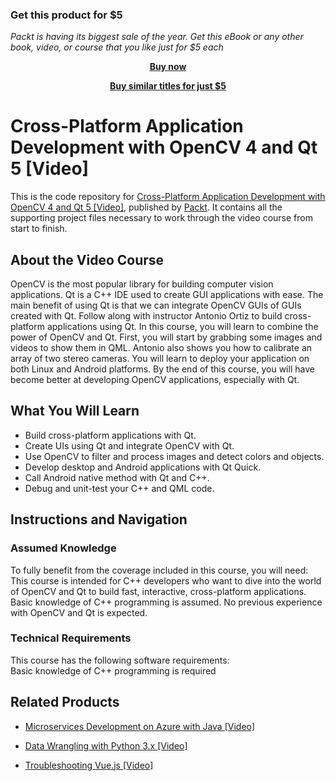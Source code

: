 
### Get this product for $5

<i>Packt is having its biggest sale of the year. Get this eBook or any other book, video, or course that you like just for $5 each</i>


<b><p align='center'>[Buy now](https://packt.link/9781788479080)</p></b>


<b><p align='center'>[Buy similar titles for just $5](https://subscription.packtpub.com/search)</p></b>


# Cross-Platform Application Development with OpenCV 4 and Qt 5 [Video]
This is the code repository for [Cross-Platform Application Development with OpenCV 4 and Qt 5 [Video]](https://www.packtpub.com/application-development/cross-platform-application-development-opencv-4-and-qt-5-video?utm_source=github&utm_medium=repository&utm_campaign=9781788479080), published by [Packt](https://www.packtpub.com/?utm_source=github). It contains all the supporting project files necessary to work through the video course from start to finish.
## About the Video Course
OpenCV is the most popular library for building computer vision applications. Qt is a C++ IDE used to create GUI applications with ease. The main benefit of using Qt is that we can integrate OpenCV GUIs of GUIs created with Qt. Follow along with instructor Antonio Ortiz to build cross-platform applications using Qt.
In this course, you will learn to combine the power of OpenCV and Qt. First, you will start by grabbing some images and videos to show them in QML. Antonio also shows you how to calibrate an array of two stereo cameras. You will learn to deploy your application on both Linux and Android platforms.
By the end of this course, you will have become better at developing OpenCV applications, especially with Qt.

<H2>What You Will Learn</H2>
<DIV class=book-info-will-learn-text>
<UL>
<LI>Build cross-platform applications with Qt. 
<LI>Create UIs using Qt and integrate OpenCV with Qt. 
<LI>Use OpenCV to filter and process images and detect colors and objects. 
<LI>Develop desktop and Android applications with Qt Quick. 
<LI>Call Android native method with Qt and C++. 
<LI>Debug and unit-test your C++ and QML code. </LI></UL></DIV>

## Instructions and Navigation
### Assumed Knowledge
To fully benefit from the coverage included in this course, you will need:<br/>
This course is intended for C++ developers who want to dive into the world of OpenCV and Qt to build fast, interactive, cross-platform applications. Basic knowledge of C++ programming is assumed. No previous experience with OpenCV and Qt is expected.
### Technical Requirements
This course has the following software requirements:<br/>
Basic knowledge of C++ programming is required



## Related Products
* [Microservices Development on Azure with Java [Video]](https://www.packtpub.com/virtualization-and-cloud/microservices-development-azure-java-video?utm_source=github&utm_medium=repository&utm_campaign=9781789808858)

* [Data Wrangling with Python 3.x [Video]](https://www.packtpub.com/application-development/data-wrangling-python-3x-video?utm_source=github&utm_medium=repository&utm_campaign=9781789956597)

* [Troubleshooting Vue.js [Video]](https://www.packtpub.com/application-development/troubleshooting-vuejs-video?utm_source=github&utm_medium=repository&utm_campaign=9781788993531)

